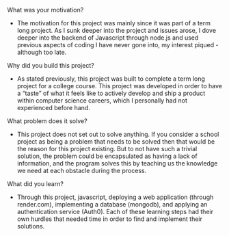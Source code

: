 What was your motivation?
- The motivation for this project was mainly since it was part of a term long project. As I sunk deeper into the project and issues arose, I dove deeper into the backend of Javascript through
  node.js and used previous aspects of coding I have never gone into, my interest piqued - although too late.

Why did you build this project?
- As stated previously, this project was built to complete a term long project for a college course. This project was developed in order to have a “taste” of what it feels like to actively
  develop and ship a product within computer science careers, which I personally had not experienced before hand.

What problem does it solve?
- This project does not set out to solve anything. If you consider a school project as being a problem that needs to be solved then
  that would be the reason for this project existing. But to not have such a trivial solution, the problem could be encapsulated as having a lack of information, and the program solves this by teaching us the knowledge we need at each obstacle during the process.

What did you learn?
- Through this project, javascript, deploying a web application (through render.com), implementing a database (mongodb), and applying an
  authentication service (Auth0). Each of these learning steps had their own hurdles that needed time in order to find and implement their solutions. 

